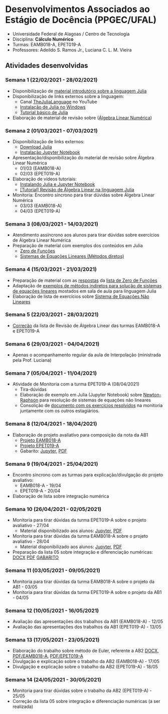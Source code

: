 # Desenvolvimentos Associados ao Estágio de Docência (PPGEC/UFAL)
- Universidade Federal de Alagoas / Centro de Tecnologia
- Disciplina: **Cálculo Numérico**
- Turmas: EAMB018-A, EPET019-A
- Professores: Adeildo S. Ramos Jr., Luciana C. L. M. Vieira

## Atividades desenvolvidas

### Semana 1 (22/02/2021 - 28/02/2021)
- Disponibilização de [material introdutório sobre a linguagem Julia](https://github.com/ricardoaf/juliafirststeps)
- Disponibilização de links externos sobre a linguagem:
  - Canal [TheJuliaLanguage](https://www.youtube.com/c/TheJuliaLanguage) no YouTube
  - [Instalação de Julia no Windows](https://www.youtube.com/watch?v=J5uMzyaniag)
  - [Tutorial básico de Julia](https://youtu.be/Gmm5voUQaHw)
- Elaboração de material de revisão sobre ([Álgebra Linear Numérica](https://github.com/ricardoaf/calcnum/blob/main/linalgreview_julia.ipynb))

### Semana 2 (01/03/2021 - 07/03/2021)
- Disponibilização de links externos:
  - [Download Julia](https://julialang.org/downloads/)
  - [Instalação Jupyter Notebook](https://github.com/JuliaLang/IJulia.jl#quick-start)
- Apresentação/disponibilização do material de revisão sobre Álgebra Linear Numérica
  - 01/03 (EAMB018-A)
  - 02/03 (EPET019-A)
- Elaboração de vídeos tutoriais:
  - [Instalando Julia e Jupyter Notebook](https://youtu.be/-tTgn6Ry798)
  - [[Tutorial] Revisão de Álgebra Linear na linguagem Julia](https://www.youtube.com/watch?v=ofboH_WbX4g)
- Monitoria: Encontro síncrono para tirar dúvidas sobre Álgebra Linear Numérica
  - 03/03 (EAMB018-A)
  - 04/03 (EPET019-A)

### Semana 3 (08/03/2021 - 14/03/2021)
- Atendimento assíncrono aos alunos para tirar dúvidas sobre exercícios de Álgebra Linear Numérica
- Preparação de material com exemplos dos conteúdos em Julia
  - [Zero de Funções](https://github.com/ricardoaf/calcnum/blob/main/fzero_julia.ipynb)
  - [Sistemas de Equações Lineares (Métodos diretos)](https://github.com/ricardoaf/calcnum/blob/main/direct-linearsystem_julia.ipynb)

### Semana 4 (15/03/2021 - 21/03/2021)
- Preparação de material com as [respostas](https://github.com/ricardoaf/calcnum/blob/main/fzero_julia-solution.ipynb) da [lista de Zero de Funções](https://github.com/ricardoaf/calcnum/blob/main/Lista%2002%20-%20Ra%C3%ADzes%20de%20fun%C3%A7%C3%B5es%20-%20C%C3%A1lculo%20Num%C3%A9rico.pdf)
- Adaptação de [exemplos de métodos indiretos para solução de sistemas de equações lineares](https://github.com/ricardoaf/calcnum/blob/main/gaussjacobi_gaussseidel.jl) mostados em sala de aula para linguagem Julia
- Elaboração de lista de exercícios sobre [Sistema de Equações Não Lineares](https://github.com/ricardoaf/calcnum/blob/main/lista_senl.docx)

### Semana 5 (22/03/2021 - 28/03/2021)
- [Correção](https://github.com/ricardoaf/calcnum/blob/main/correcao-linalg.xlsx) da lista de Revisão de Álgebra Linear das turmas EAMB018-A e EPET019-A

### Semana 6 (29/03/2021 - 04/04/2021)
- Apenas o acompanhamento regular da aula de Interpolação (ministrada pela Prof. Luciana)

### Semana 7 (05/04/2021 - 11/04/2021)
- Atividade de Monitoria com a turma EPET019-A (08/04/2021)
  - Tira-dúvidas
  - Elaboração de exemplo em Julia (Jupyter Notebook) sobre [Newton-Raphson](https://github.com/ricardoaf/calcnum/blob/main/SENLnr.ipynb) para resolução de sistemas de equações não lineares
  - Consolição de [documento com os exercícios resolvidos](https://github.com/ricardoaf/calcnum/blob/main/calcnum-monitoria-08042021.pdf) na monitoria juntamente com os outros estagiários.

### Semana 8 (12/04/2021 - 18/04/2021)
- Elaboração de projeto avaliativo para composição da nota da AB1
  - [Projeto EAMB018-A](https://github.com/ricardoaf/calcnum/blob/main/Trabalho-AB1-EAMB018A.pdf)
  - [Projeto EPET019-A](https://github.com/ricardoaf/calcnum/blob/main/Trabalho-AB1-EPET019A.pdf)
  - Gabarito: [Jupyter](https://github.com/ricardoaf/calcnum/blob/main/SELAB1-GABARITO-N%C3%83O-DIVULGAR.ipynb), [PDF](https://github.com/ricardoaf/calcnum/blob/main/SELAB1-GABARITO-NAO-DIVULGAR.pdf)

### Semana 9 (19/04/2021 - 25/04/2021)
- Encontro síncrono com as turmas para explicação/divulgação do projeto avaliativo:
  - EAMB018-A - 19/04
  - EPET019-A - 20/04
- Elaboração de lista sobre integração numérica

### Semana 10 (26/04/2021 - 02/05/2021)
- Monitoria para tirar dúvidas da turma EPET019-A sobre o projeto avaliativo - 27/04
  - Material disponibilizado aos alunos: [Jupyter](https://github.com/ricardoaf/calcnum/blob/main/calcnum-monitoria-27042021.ipynb), [PDF](https://github.com/ricardoaf/calcnum/blob/main/calcnum-monitoria-27042021.pdf)
- Monitoria para tirar dúvidas da turma EAMB018-A sobre o projeto avaliativo - 28/04
  - Material disponibilizado aos alunos: [Jupyter](https://github.com/ricardoaf/calcnum/blob/main/calcnum-monitoria-28042021.ipynb), [PDF](https://github.com/ricardoaf/calcnum/blob/main/calcnum-monitoria-28042021.pdf)
- Preparação da lista 05 sobre integração e diferenciação numéricas: [DOCX](https://github.com/ricardoaf/calcnum/blob/main/Lista%2005%20-%20Integra%C3%A7%C3%A3o%20e%20Diferencia%C3%A7%C3%A3o%20Num%C3%A9rica.docx) [PDF](https://github.com/ricardoaf/calcnum/blob/main/Lista%2005%20-%20Integra%C3%A7%C3%A3o%20e%20Diferencia%C3%A7%C3%A3o%20Num%C3%A9rica.pdf) [GABARITO](https://github.com/ricardoaf/calcnum/blob/main/cn_int-diff_ref.ipynb)

### Semana 11 (03/05/2021 - 09/05/2021)
- Monitoria para tirar dúvidas da turma EAMB018-A sobre o projeto da AB1 - 03/05
- Monitoria para tirar dúvidas da turma EPET019-A sobre o projeto da AB1 - 04/05

### Semana 12 (10/05/2021 - 16/05/2021)
- Avaliação das apresentações dos trabalhos da AB1 (EAMB018-A) - 12/05
- Avaliação das apresentações dos trabalhos da AB1 (EPET019-A) - 13/05

### Semana 13 (17/05/2021 - 23/05/2021)
- Elaboração do trabalho sobre método de Euler, referente a AB2 [DOCX](https://github.com/ricardoaf/calcnum/blob/main/ab2.docx), [PDF/EAMB018-A](https://github.com/ricardoaf/calcnum/blob/main/EAMB018_Trabalho2.pdf), [PDF/EPET019-A](https://github.com/ricardoaf/calcnum/blob/main/EPET019A_Trabalho2.pdf)
- Divulgação e explicação sobre o trabalho da AB2 (EAMB018-A) - 17/05
- Divulgação e explicação sobre o trabalho da AB2 (EPET019-A) - 18/05 

### Semana 14 (24/05/2021 - 30/05/2021)
- Monitoria para tirar dúvidas sobre o trabalho da AB2 (EPET019-A) - 25/05
- Correção da lista 05 sobre integração e diferenciação numéricas (a ser realizada)
